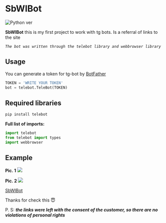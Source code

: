 # SbWlBot

![Python ver](https://img.shields.io/badge/python-3.8.2-orange)


**SbWlBot** this is my first project to work with tg bots. Is a referral of links to the site


*```The bot was written through the telebot library and webbrowser library```*

## Usage ##

You can generate a token for tg-bot by [BotFather](https://t.me/BotFather)

```python
TOKEN = 'WRITE YOUR TOKEN'
bot = telebot.TeleBot(TOKEN)
```


## Required libraries ##



```python
pip install telebot
```

**Full list of imports:**

```python
import telebot
from telebot import types
import webbrowser
```

## Example ##
**Pic. 1**
![](https://sun9-78.userapi.com/impg/PWgNPsW1xY5CNL46u2bLReVAo71P4P2-UYQZ_Q/dpJxlN7Ph1A.jpg?size=1232x520&quality=96&sign=761310303ad4a378f8b3ebbe69263597&type=album)

**Pic. 2**
![](https://sun9-15.userapi.com/impg/ZqopIO2ef4vLH2KKQ-A0z16MstdW6SkfIFta9w/cMg4T2HEWeA.jpg?size=1227x550&quality=96&sign=12c160bd3bf64fb60a875a44a3971185&type=album)


[SbWlBot](https://t.me/budzdorovsw_bot)

Thanks for check this :innocent:

P. S: __*the links were left with the consent of the customer, so there are no violations of personal rights*__